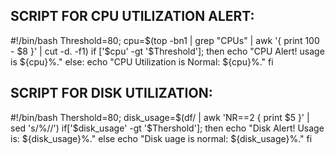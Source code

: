 SCRIPT FOR CPU UTILIZATION ALERT:
---------------------------------

#!/bin/bash
Threshold=80;
cpu=$(top -bn1 | grep "CPUs" | awk '{ print 100 - $8 }' | cut -d. -f1)
if ['$cpu' -gt '$Threshold'];
then 
    echo "CPU Alert! usage is ${cpu}%."
else:
    echo "CPU Utilization is Normal: ${cpu}%."
fi


SCRIPT FOR DISK UTILIZATION:
----------------------------

#!/bin/bash
Thershold=80;
disk_usage=$(df/ | awk 'NR==2 { print $5 }' | sed 's/%//')
if['$disk_usage' -gt '$Thershold'];
then
   echo "Disk Alert! Usage is: ${disk_usage}%."
else
    echo "Disk uage is normal: ${disk_usage}%."
fi



